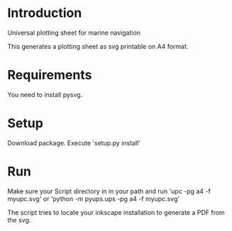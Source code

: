# Introduction
Universal plotting sheet for marine navigation

This generates a plotting sheet as svg printable on A4 format.

# Requirements
You need to install pysvg.

# Setup
Download package. Execute 'setup.py install'

# Run
Make sure your Script directory in in your path and run
'upc -pg a4 -f myupc.svg'
or
'python -m pyups.ups -pg a4 -f myupc.svg'

The script tries to locate your inkscape installation to generate a PDF from the svg.